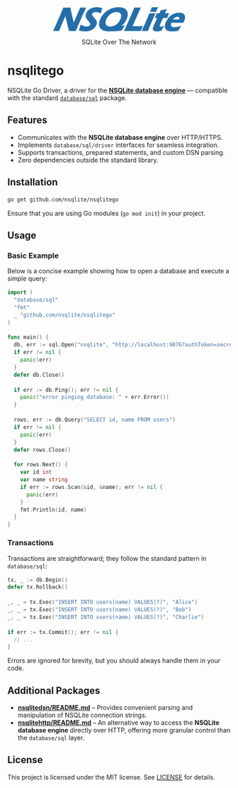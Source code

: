 <p align="center">
  <p align="center">
    <img align="center" width="300" src="https://raw.githubusercontent.com/nsqlite/nsqlite/main/assets/NSQLite.png"/>
  </p>
  <p align="center">
    SQLite Over The Network
  </p>
</p>

# nsqlitego

NSQLite Go Driver, a driver for the
[**NSQLite database engine**](https://github.com/nsqlite/nsqlite) — compatible
with the standard [`database/sql`](https://pkg.go.dev/database/sql) package.

## Features

- Communicates with the **NSQLite database engine** over HTTP/HTTPS.
- Implements `database/sql/driver` interfaces for seamless integration.
- Supports transactions, prepared statements, and custom DSN parsing.
- Zero dependencies outside the standard library.

## Installation

```bash
go get github.com/nsqlite/nsqlitego
```

Ensure that you are using Go modules (`go mod init`) in your project.

## Usage

### Basic Example

Below is a concise example showing how to open a database and execute a simple
query:

```go
import (
  "database/sql"
  "fmt"
  _ "github.com/nsqlite/nsqlitego"
)

func main() {
  db, err := sql.Open("nsqlite", "http://localhost:9876?authToken=secret")
  if err != nil {
    panic(err)
  }
  defer db.Close()

  if err := db.Ping(); err != nil {
    panic("error pinging database: " + err.Error())
  }

  rows, err := db.Query("SELECT id, name FROM users")
  if err != nil {
    panic(err)
  }
  defer rows.Close()

  for rows.Next() {
    var id int
    var name string
    if err := rows.Scan(&id, &name); err != nil {
      panic(err)
    }
    fmt.Println(id, name)
  }
}
```

### Transactions

Transactions are straightforward; they follow the standard pattern in
`database/sql`:

```go
tx, _ := db.Begin()
defer tx.Rollback()

_, _ = tx.Exec("INSERT INTO users(name) VALUES(?)", "Alice")
_, _ = tx.Exec("INSERT INTO users(name) VALUES(?)", "Bob")
_, _ = tx.Exec("INSERT INTO users(name) VALUES(?)", "Charlie")

if err := tx.Commit(); err != nil {
  // ...
}
```

Errors are ignored for brevity, but you should always handle them in your code.

## Additional Packages

- **[nsqlitedsn/README.md](nsqlitedsn/README.md)** – Provides convenient parsing
  and manipulation of NSQLite connection strings.
- **[nsqlitehttp/README.md](nsqlitehttp/README.md)** – An alternative way to
  access the **NSQLite database engine** directly over HTTP, offering more
  granular control than the `database/sql` layer.

## License

This project is licensed under the MIT license. See [LICENSE](LICENSE) for details.
